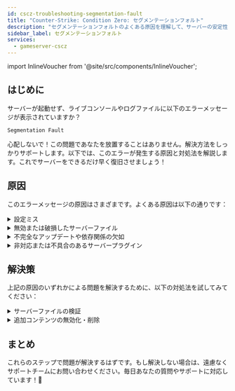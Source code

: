 ```yaml
---
id: cscz-troubleshooting-segmentation-fault
title: "Counter-Strike: Condition Zero: セグメンテーションフォルト"
description: "セグメンテーションフォルトのよくある原因を理解して、サーバーの安定性とパフォーマンスを素早く回復 → 今すぐ詳しく見る"
sidebar_label: セグメンテーションフォルト
services:
  - gameserver-cscz
---
```


import InlineVoucher from '@site/src/components/InlineVoucher';

## はじめに

サーバーが起動せず、ライブコンソールやログファイルに以下のエラーメッセージが表示されていますか？

```
Segmentation Fault
```

心配しないで！この問題であなたを放置することはありません。解決方法をしっかりサポートします。以下では、このエラーが発生する原因と対処法を解説します。これでサーバーをできるだけ早く復旧させましょう！



<InlineVoucher />



## 原因

このエラーメッセージの原因はさまざまです。よくある原因は以下の通りです：

<details>
  <summary>設定ミス</summary>

設定ファイルが不適切または不完全に設定されていると、サーバーが起動時や稼働中に無効なパラメータやメモリ領域にアクセスしてしまうことがあります。

特に、インデントや値の割り当てが正しくない場合に発生しやすく、その結果クラッシュや未定義の動作（例：セグメンテーションフォルト）を引き起こします。

</details>

<details>
  <summary>無効または破損したサーバーファイル</summary>

  転送ミス、手動での変更、インストールの破損などにより、重要なサーバーファイルが破損することがあります。これにより、読み込みや実行時に予期しない動作や致命的なクラッシュ（セグメンテーションフォルトなど）が発生する可能性があります。

</details>

<details>
  <summary>不完全なアップデートや依存関係の欠如</summary>

  サーバーのアップデートが完全に終了していなかったり、必要な依存関係やモジュールが不足している場合、起動時や実行時にエラーが発生することがあります。

</details>

<details>
  <summary>非対応または不具合のあるサーバープラグイン</summary>

  SourceMod/Metamodなどの追加拡張や、使用しているサーバーバージョンに対応していない、または誤ってプログラムされたプラグインは、サーバーのメモリアクセスに直接影響を与え、問題を引き起こすことがあります。

</details>



## 解決策

上記の原因のいずれかによる問題を解決するために、以下の対処法を試してみてください：

<details>
  <summary>サーバーファイルの検証</summary>

破損や不完全なゲームファイルによるエラーを防ぐために、ゲームサーバーの**ダッシュボード**で「Steamファイルの検証」機能を実行することをおすすめします。

![img](https://screensaver01.zap-hosting.com/index.php/s/AzwcGx4MwZotWBS/preview)

  SteamCMDを使ってゲームサーバーのファイルを自動的にチェックし、欠損や破損したファイルをオリジナルのバージョンに置き換えます。このプロセスは完全に自動化されており、サーバーファイルが最新のSteamバージョンと一致することを保証します。

</details>

<details>
  <summary>追加コンテンツの無効化・削除</summary>

Sourcemod/Metamodやプラグインなどの追加コンテンツをゲームサーバーに導入している場合は、一度それらを無効化または削除してみるのが効果的です。

この手順で問題が追加コンテンツに起因しているかどうかを切り分けられます。特にアップデート後は、新しいサーバーバージョンに対応していないために追加コンテンツで問題が起きることがよくあります。

</details>

## まとめ

これらのステップで問題が解決するはずです。もし解決しない場合は、遠慮なくサポートチームにお問い合わせください。毎日あなたの質問やサポートに対応しています！🙂

<InlineVoucher />